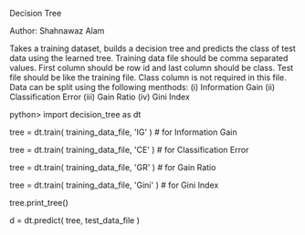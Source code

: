 Decision Tree

Author: Shahnawaz Alam

Takes a training dataset, builds a decision tree and predicts the class of test data using the learned tree.
Training data file should be comma separated values. First column should be row id and last
column should be class.
Test file should be like the training file. Class column is not required in this file.
Data can be split using the following menthods:
(i) Information Gain
(ii) Classification Error
(iii) Gain Ratio
(iv) Gini Index

python> import decision_tree as dt

tree = dt.train( training_data_file, 'IG' ) # for Information Gain

tree = dt.train( training_data_file, 'CE' ) # for Classification Error

tree = dt.train( training_data_file, 'GR' ) # for Gain Ratio

tree = dt.train( training_data_file, 'Gini' ) # for Gini Index

tree.print_tree()

d = dt.predict( tree, test_data_file )
  
